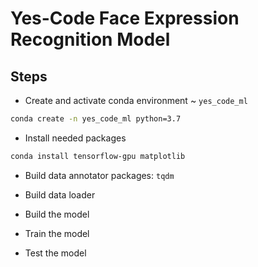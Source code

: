 # Yes-Code Face Expression Recognition Model

## Steps

- Create and activate conda environment ~ `yes_code_ml`

```bash
conda create -n yes_code_ml python=3.7
```

- Install needed packages

```bash
conda install tensorflow-gpu matplotlib

```

- Build data annotator
  packages: `tqdm`

- Build data loader

- Build the model

- Train the model

- Test the model